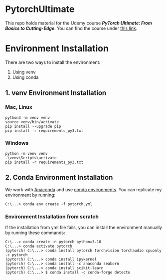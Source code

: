 # PytorchUltimate

This repo holds material for the Udemy course _**PyTorch Ultimate: From Basics to Cutting-Edge**_. You can find the course under [this link](https://www.udemy.com/course/pytorch-ultimate/).

# Environment Installation 

There are two ways to install the environment:
1. Using venv
2. Using conda

## 1. venv Environment Installation 

### Mac, Linux

```
python3 -m venv venv
source venv/bin/activate
pip install --upgrade pip
pip install -r requirements_py3.txt
```

### Windows

```
python -m venv venv
.\venv\Scripts\activate
pip install -r requirements_py3.txt
```

## 2. Conda Environment Installation

We work with [Anaconda](https://www.anaconda.com/) and use [conda environments](https://conda.io/projects/conda/en/latest/user-guide/tasks/manage-environments.html#). You can replicate my environment by running:

```
C:\...> conda env create -f pytorch.yml
```

### Environment Installation from scratch

If the installation from yml file fails, you can install the environment manually by running these commands:

```
C:\...> conda create -n pytorch python=3.10
C:\...> conda activate pytorch
(pytorch) C:\...> conda install pytorch torchvision torchaudio cpuonly -c pytorch
(pytorch) C:\...> conda install ipykernel
(pytorch) C:\...> conda install -c anaconda seaborn
(pytorch) C:\...> conda install scikit-learn
(pytorch) C:\...> $ conda install -c conda-forge detecto
```

